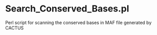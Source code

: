 # Search_Conserved_Bases.pl
Perl script for scanning the conserved bases in MAF file generated by CACTUS
